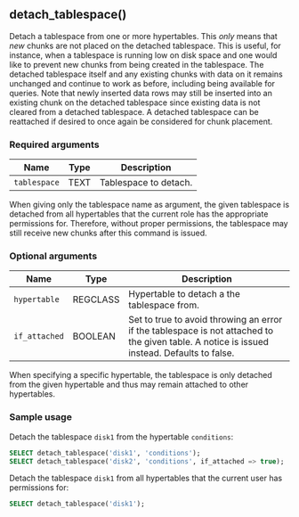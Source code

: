 ## detach_tablespace()

Detach a tablespace from one or more hypertables. This _only_ means
that _new_ chunks are not placed on the detached tablespace. This
is useful, for instance, when a tablespace is running low on disk
space and one would like to prevent new chunks from being created in
the tablespace. The detached tablespace itself and any existing chunks
with data on it remains unchanged and continue to work as
before, including being available for queries. Note that newly
inserted data rows may still be inserted into an existing chunk on the
detached tablespace since existing data is not cleared from a detached
tablespace. A detached tablespace can be reattached if desired to once
again be considered for chunk placement.

### Required arguments

|Name|Type|Description|
|---|---|---|
| `tablespace` | TEXT | Tablespace to detach.|

When giving only the tablespace name as argument, the given tablespace
is detached from all hypertables that the current role has the
appropriate permissions for. Therefore, without proper permissions,
the tablespace may still receive new chunks after this command
is issued.


### Optional arguments

|Name|Type|Description|
|---|---|---|
| `hypertable` | REGCLASS | Hypertable to detach a the tablespace from.|
| `if_attached` | BOOLEAN | Set to true to avoid throwing an error if the tablespace is not attached to the given table. A notice is issued instead. Defaults to false. |


When specifying a specific hypertable, the tablespace is only
detached from the given hypertable and thus may remain attached to
other hypertables.

### Sample usage

Detach the tablespace `disk1` from the hypertable `conditions`:

```sql
SELECT detach_tablespace('disk1', 'conditions');
SELECT detach_tablespace('disk2', 'conditions', if_attached => true);
```

Detach the tablespace `disk1` from all hypertables that the current
user has permissions for:

```sql
SELECT detach_tablespace('disk1');
```
